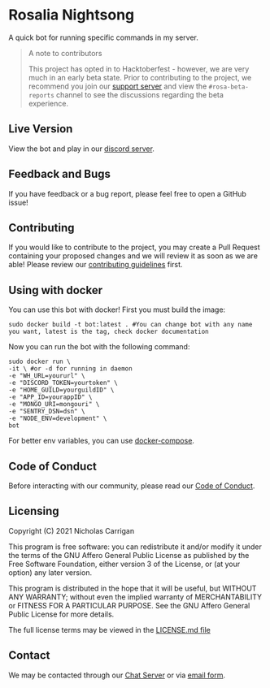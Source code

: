 # Rosalia Nightsong

A quick bot for running specific commands in my server.

> A note to contributors
>
> This project has opted in to Hacktoberfest - however, we are very much in an early beta state. Prior to contributing to the project, we recommend you join our [support server](https://chat.nhcarrigan.com) and view the `#rosa-beta-reports` channel to see the discussions regarding the beta experience.

## Live Version

View the bot and play in our [discord server](http://chat.nhcarrigan.com).

## Feedback and Bugs

If you have feedback or a bug report, please feel free to open a GitHub issue!

## Contributing

If you would like to contribute to the project, you may create a Pull Request containing your proposed changes and we will review it as soon as we are able! Please review our [contributing guidelines](CONTRIBUTING.md) first.

## Using with docker

You can use this bot with docker! First you must build the image:
```shell
sudo docker build -t bot:latest . #You can change bot with any name you want, latest is the tag, check docker documentation
```

Now you can run the bot with the following command:
```shell
sudo docker run \
-it \ #or -d for running in daemon
-e "WH_URL=yoururl" \
-e "DISCORD_TOKEN=yourtoken" \
-e "HOME_GUILD=yourguildID" \
-e "APP_ID=yourappID" \
-e "MONGO_URI=mongouri" \
-e "SENTRY_DSN=dsn" \
-e "NODE_ENV=development" \
bot
```
For better env variables, you can use [docker-compose](https://docs.docker.com/compose/).

## Code of Conduct

Before interacting with our community, please read our [Code of Conduct](CODE_OF_CONDUCT.md).

## Licensing

Copyright (C) 2021 Nicholas Carrigan

This program is free software: you can redistribute it and/or modify it under the terms of the GNU Affero General Public License as published by the Free Software Foundation, either version 3 of the License, or (at your option) any later version.

This program is distributed in the hope that it will be useful, but WITHOUT ANY WARRANTY; without even the implied warranty of MERCHANTABILITY or FITNESS FOR A PARTICULAR PURPOSE. See the GNU Affero General Public License for more details.

The full license terms may be viewed in the [LICENSE.md file](./LICENSE.md)

## Contact

We may be contacted through our [Chat Server](http://chat.nhcarrigan.com) or via [email form](https://contact.nhcarrigan.com).

